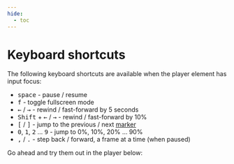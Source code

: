 ```yaml
---
hide:
  - toc
---
```


# Keyboard shortcuts

The following keyboard shortcuts are available when the player element has input
focus:

* <kbd>space</kbd> - pause / resume
* <kbd>f</kbd> - toggle fullscreen mode
* <kbd>←</kbd> / <kbd>→</kbd> - rewind / fast-forward by 5 seconds
* <kbd>Shift</kbd> + <kbd>←</kbd> / <kbd>→</kbd> - rewind / fast-forward by 10%
* <kbd>[</kbd> / <kbd>]</kbd> - jump to the previous / next [marker](markers.md)
* <kbd>0</kbd>, <kbd>1</kbd>, <kbd>2</kbd> ... <kbd>9</kbd> - jump to 0%, 10%, 20% ... 90%
* <kbd>,</kbd> / <kbd>.</kbd> - step back / forward, a frame at a time (when paused)

Go ahead and try them out in the player below:

<div class="player" id="player-manual-player-shortcuts-1"></div>
